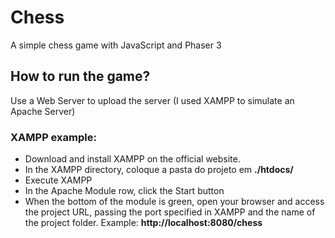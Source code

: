 # Chess
A simple chess game with JavaScript and Phaser 3

## How to run the game?
Use a Web Server to upload the server (I used XAMPP to simulate an Apache Server)
### XAMPP example:
- Download and install XAMPP on the official website.
- In the XAMPP directory, coloque a pasta do projeto em <strong>./htdocs/</strong>
- Execute XAMPP
- In the Apache Module row, click the Start button
- When the bottom of the module is green, open your browser and access the project URL, passing the port specified in XAMPP and the name of the project folder. Example: <strong>http://localhost:8080/chess</strong>
